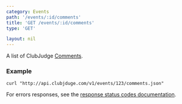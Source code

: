 ```yaml
---
category: Events
path: '/events/:id/comments'
title: 'GET /events/:id/comments'
type: 'GET'

layout: nil
---
```


A list of ClubJudge [Comments](#comment-model).

### Example

```
curl "http://api.clubjduge.com/v1/events/123/comments.json"
```

For errors responses, see the [response status codes documentation](#response-status-codes).
